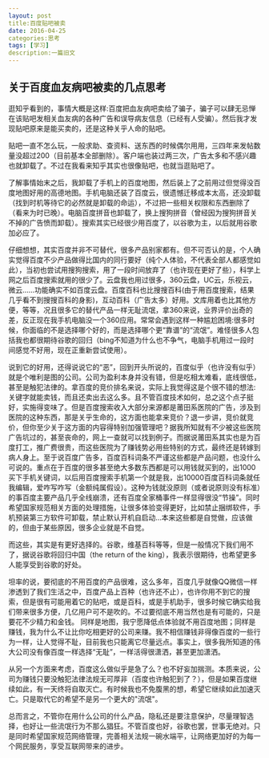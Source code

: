```yaml
---
layout: post
title:百度贴吧被卖
date: 2016-04-25
categories:思考
tags: [学习]
description:一篇旧文
---
```


## 关于百度血友病吧被卖的几点思考

逛知乎看到的，事情大概是这样:百度把血友病吧卖给了骗子，骗子可以肆无忌惮在该贴吧发相关血友病的各种广告和误导病友信息（已经有人受骗）。然后我才发现贴吧原来是能买卖的，还是这种关乎人命的贴吧。

贴吧一直不怎么玩，一般求助、查资料、送东西的时候偶尔用用，三四年来发帖数量没超过200（目前基本全部删除）。客户端也装过两三次，广告太多和不感兴趣也就卸载了。不过在我看来知乎其实也很像贴吧，也就当逛贴吧了。

了解事情始末之后，我卸载了手机上的百度地图，然后装上了之前用过但觉得没百度地图好用的高德地图。手机电脑还装了百度云，很遗憾迁移成本太高，还没卸载（找到时机等待它的必然就是卸载的命运），不过把一些相关权限和东西删除了（看来为时已晚）。电脑百度拼音也卸载了，换上搜狗拼音（曾经因为搜狗拼音关不掉的广告愤而卸载）。搜索其实已经很少用百度了，以谷歌为主，以后就用谷歌加必应了。

仔细想想，其实百度并非不可替代，很多产品别家都有。但不可否认的是，个人确实觉得百度不少产品做得比国内的同行要好（纯个人体验，不代表全部人都感觉如此），当初也尝试用搜狗搜索，用了一段时间放弃了（也许现在更好了些），科学上网之后百度搜索就用的很少了。云盘我也用过很多，360云盘，UC云，乐视云，微云……功能确实不如百度云盘。百度百科也比搜搜百科(由于用百度搜索，结果几乎看不到搜搜百科的身影)，互动百科（广告太多）好用。文库用着也比其他方便，等等，况且很多它的替代产品一样无耻流氓，拿360来说，业界评价出奇的差，反正现在我手机电脑没一个360应用。常常会遇到这样一种尴尬困境:很多时候，你面临的不是选择哪个好的，而是选择哪个更“靠谱”的“流氓”。难怪很多人包括我也都很期待谷歌的回归（bing不知道为什么也不争气，电脑手机用过一段时间感觉不好用，现在正重新尝试使用）。

说到它的好用，还得说说它的“恶”，回到开头所说的，百度似乎（也许没有似乎）就是个唯利是图的公司。公司为盈利本身并没有错，但是吃相太难看，底线很低，甚至是触犯法律的。拿百度的竞价排名来说，实际上我觉得这是个很不错的想法:关键字就能卖钱，而且还卖出去这么多。且不管百度技术如何，总之这个点子挺好，实施得变味了。但是百度搜索收入大部分来源都是莆田系医院的广告，涉及到医院的这种东西，那是关乎生命的，这方面也能拿来竞价？退一步讲，竞价就竞价，但你至少关于这方面的内容得特别加强管理吧？据我所知就有不少被这些医院广告坑过的，甚至丧命的，网上一查就可以找到例子。而据说莆田系其实也是为百度打工，推广费很贵，而这些医院为了赚钱势必用些特别的方式，最终还是转嫁到病人身上。至于说百度广告多，百度百科词条不严谨这些都是产品问题，也没什么可说的。重点在于百度的很多甚至绝大多数东西都是可以用钱就买到的，出1000买下手机关键词，以后用百度搜索手机第一个就是我，出10000百度百科词条就任我编辑，爱咋写咋写（金额纯属假设）。这种为钱就没原则（或者说原则没有标准）的事百度主要产品几乎全线崩溃，还有百度全家桶事件一样显得很没“节操”。同时希望国家规范相关方面的处理措施，让很多体验变得更好，比如禁止捆绑软件，手机预装第三方软件可卸载，禁止默认开机自启动…本来这些都是自觉做，应该做的，但由于某些原因，很多企业就是不自觉。

而这些，其实是有更好选择的。谷歌，维基百科等等，但是一般情况下我们用不了，据说谷歌将回归中国（the return of the king），我表示很期待，也希望更多人能享受到谷歌的好处。

坦率的说，要彻底的不用百度的产品很难，这么多年，百度几乎就像QQ微信一样渗透到了我们生活之中，百度产品上百种（也许还不止），也许你用不到它的搜索，但是很有可能用着它的贴吧，或是百科，或是手机助手，很多时候它确实给我们带来很多方便，几亿用户可不是吹的。不过要彻底不用当然也是有可能的，只是要花不少精力和金钱。
同样是地图，我宁愿降低点体验就不用百度地图；同样是赚钱，我为什么不让比你吃相更好的公司来赚。我不相信赚钱非得像百度的一些行为一样，让人觉得不耻，目前我也只能离它尽量远点。事实上，很多我所知道的伟大公司没有像百度一样选择“无耻”，一样活得很潇洒，甚至更加潇洒。

从另一个方面来考虑，百度这么做似乎是急了么？也不好妄加揣测。本质来说，公司为赚钱只要没触犯法律法规无可厚非（百度也许触犯到了？），但是如果百度继续如此，有一天终将自取灭亡。有时候我也不免腹黑的想，希望它继续如此加速灭亡。只是取代它的希望不是另一个更大的"流氓"。

总而言之，不管你在用什么公司的什么产品，隐私还是要注意保护，尽量理智选择，也好让一些流氓行为不那么猖狂。不管百度也好，谷歌也罢，世事无绝对。只是同时希望国家规范网络管理，完善相关法规一碗水端平，让网络更加好的为每一个网民服务，享受互联网带来的进步。

